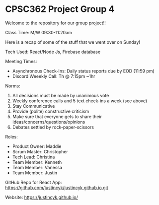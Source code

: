 # CPSC362 Project Group 4

Welcome to the repository for our group project!! 

Class Time: M/W 09:30-11:20am

Here is a recap of some of the stuff that we went over on Sunday!

Tech Used: 
React/Node Js, Firebase database 

Meeting Times:

  - Asynchronous Check-Ins: Daily status reports due by EOD (11:59 pm)
  - Discord Weeekly Call: Th @ 7:15pm ~1hr
  
Norms:
  1. All decisions must be made by unanimous vote
  2. Weekly conference calls and 5 text check-ins a week (see above)
  3. Stay Communicative
  4. Provide (polite) constructive criticism
  5. Make sure that everyone gets to share their ideas/concerns/questions/opinions
  6. Debates settled by rock-paper-scissors


Roles:
   - Product Owner: Maddie
   - Scrum Master: Christopher 
   - Tech Lead: Christina
   - Team Member: Kenneth 
   - Team Member: Vanessa
   - Team Member: Justin 

GitHub Repo for React App:
  https://github.com/justincyk/justincyk.github.io.git

Website:
  https://justincyk.github.io/
  

